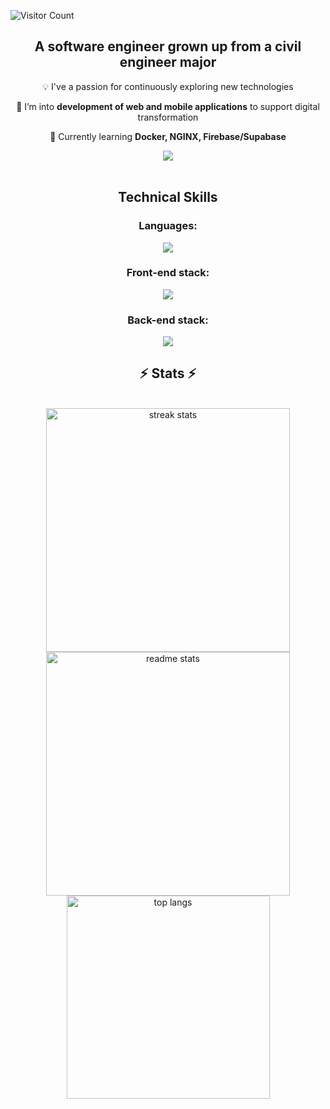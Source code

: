 ![Visitor Count](https://visitor-badge.laobi.icu/badge?page_id=MiguelG97.MiguelG97)



<h2 align="center">A software engineer grown up from a civil engineer major</h2>
<div align="center">
 
 :bulb:  I've a passion for continuously exploring new technologies
 
 💬 I’m into **development of web and mobile applications** to support digital transformation 

🌱 Currently learning **Docker, NGINX, Firebase/Supabase**

 </div>
<div align="center"> 
  <a href="https://www.linkedin.com/in/miguelgutierrezt" target="_blank">
    <img src="https://img.shields.io/badge/LinkedIn-0077B5?style=for-the-badge&logo=linkedin&logoColor=white" target="_blank" />
  </a>
</div>

<br/>

<h2 align="center">Technical Skills</h2>
<div align="center">
  <h3>Languages: </h3>
    <img src="https://skillicons.dev/icons?i=typescript,javascript,dart,cs,python" />
  <h3>Front-end stack: </h3>
    <img src="https://skillicons.dev/icons?i=react,mui,tailwind,nextjs,flutter,threejs" />
  <h3>Back-end stack: </h3>
  <img src="https://skillicons.dev/icons?i=nodejs,nestjs,firebase,mongodb,postgresql,aws" />
</div>


<h2 align="center">⚡ Stats ⚡</h2>
<br>
<div align=center>
<img width=390 src="https://github-readme-stats-git-master-miguelg97.vercel.app/?user=MiguelG97&count_private=true&theme=react&border_radius=10" alt="streak stats"/>
  <img width=390 src="https://github-readme-stats-git-master-miguelg97.vercel.app/api?username=MiguelG97&count_private=true&show_icons=true&theme=react&rank_icon=github&border_radius=10" alt="readme stats" />
  <br/>
  <img width=325 align="center" src="https://github-readme-stats-git-master-miguelg97.vercel.app/api/top-langs/?username=MiguelG97&hide=HTML&langs_count=8&layout=compact&theme=react&border_radius=10&size_weight=0.5&count_weight=0.5&exclude_repo=github-readme-stats" alt="top langs" />
</div>

<!---[![Top Langs](https://github-readme-stats-git-master-miguelg97.vercel.app/api?username=MiguelG97&theme=algolia&show_icons=true)](https://github.com/MiguelG97)
[![Mohammad Saifur Rahman's GitHub stats](https://github-readme-stats-git-master-miguelg97.vercel.app/api/top-langs?username=MiguelG97&hide=html,scss,stylus,blade,jupyter%20notebook,css,shell,batchfile,dockerfile&theme=algolia&show_icons=true)](https://github.com/MiguelG97)

![Miguel's GitHub stats](https://github-readme-stats.vercel.app/api?username=MiguelG97&show_icons=true&theme=react&rank_icon=github&border_radius=10)-->
